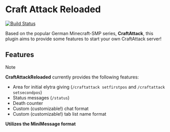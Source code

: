 # Craft Attack Reloaded
[![Build Status](https://github.com/Strokkur424/CraftAttack/actions/workflows/build.yml/badge.svg)](https://github.com/Strokkur424/CraftAttack/actions)

Based on the popular German Minecraft-SMP series, **CraftAttack**, this plugin aims to provide some features to start your own CraftAttack server!

## Features
> [!NOTE]
> **CraftAttackReloaded** currently provides the following features:

- Area for initial elytra giving (`/craftattack setfirstpos` and `/craftattack setsecondpos`)
- Status messages (`/status`)
- Death counter
- Custom (customizable!) chat format
- Custom (customizable!) tab list name format

__Utilizes the MiniMessage format__
